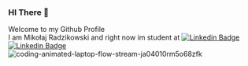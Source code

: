 ### HI There 👋<br>
Welcome to my Github Profile<br>
I am Mikołaj Radzikowski and right now im student at
[![Linkedin Badge](https://img.shields.io/badge/-LinkedIn-0e76a8?style=flat-square&logo=Linkedin&logoColor=white)](https://www.ur.edu.pl/pl/)
<br>
[![Linkedin Badge](https://img.shields.io/badge/-LinkedIn-0e76a8?style=flat-square&logo=Linkedin&logoColor=white)](https://www.linkedin.com/in/mikołaj-radzikk-461841244/)
![coding-animated-laptop-flow-stream-ja04010rm5o68zfk](https://github.com/jarekmadczak/jarekmadczak/assets/82841077/ef1afa3a-2469-4079-9ac9-c0c441359ef2)
